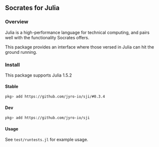 ## Socrates for Julia

### Overview

Julia is a high-performance language for technical computing,
and pairs well with the functionality Socrates offers.

This package provides an interface where those versed in Julia
can hit the ground running.

### Install

This package supports Julia 1.5.2

#### Stable

```bash
pkg> add https://github.com/jyro-io/sji/#0.3.4
```

#### Dev

```bash
pkg> add https://github.com/jyro-io/sji
```

#### Usage

See `test/runtests.jl` for example usage.
